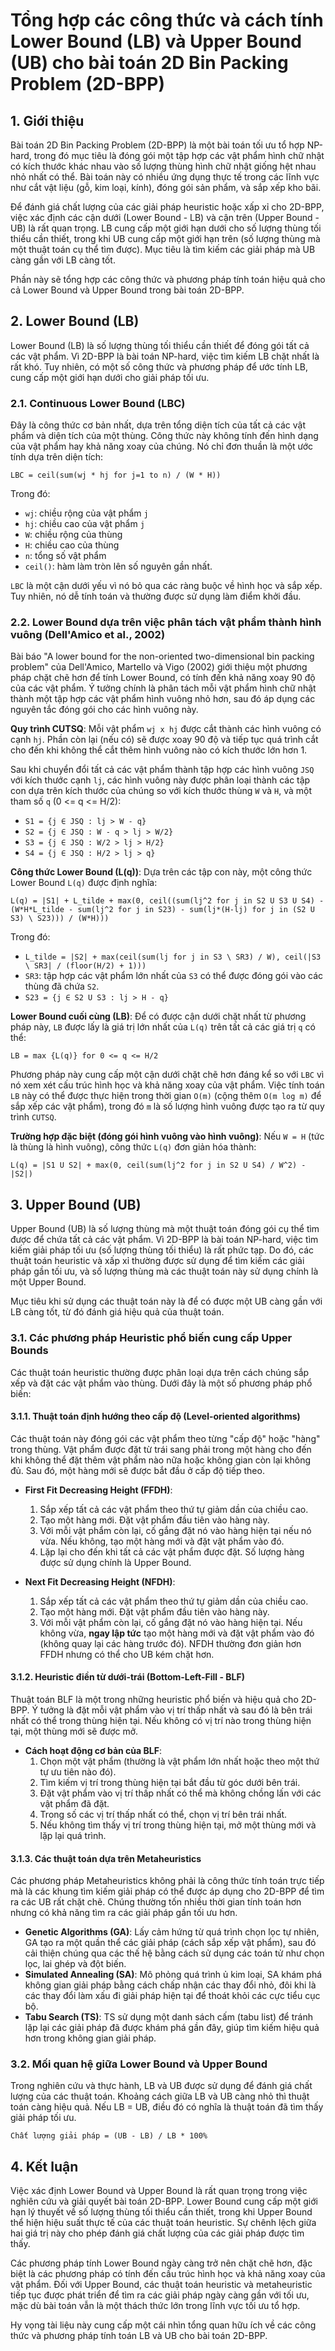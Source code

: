# Tổng hợp các công thức và cách tính Lower Bound (LB) và Upper Bound (UB) cho bài toán 2D Bin Packing Problem (2D-BPP)

## 1. Giới thiệu

Bài toán 2D Bin Packing Problem (2D-BPP) là một bài toán tối ưu tổ hợp NP-hard, trong đó mục tiêu là đóng gói một tập hợp các vật phẩm hình chữ nhật có kích thước khác nhau vào số lượng thùng hình chữ nhật giống hệt nhau nhỏ nhất có thể. Bài toán này có nhiều ứng dụng thực tế trong các lĩnh vực như cắt vật liệu (gỗ, kim loại, kính), đóng gói sản phẩm, và sắp xếp kho bãi.

Để đánh giá chất lượng của các giải pháp heuristic hoặc xấp xỉ cho 2D-BPP, việc xác định các cận dưới (Lower Bound - LB) và cận trên (Upper Bound - UB) là rất quan trọng. LB cung cấp một giới hạn dưới cho số lượng thùng tối thiểu cần thiết, trong khi UB cung cấp một giới hạn trên (số lượng thùng mà một thuật toán cụ thể tìm được). Mục tiêu là tìm kiếm các giải pháp mà UB càng gần với LB càng tốt.

Phần này sẽ tổng hợp các công thức và phương pháp tính toán hiệu quả cho cả Lower Bound và Upper Bound trong bài toán 2D-BPP.




## 2. Lower Bound (LB)

Lower Bound (LB) là số lượng thùng tối thiểu cần thiết để đóng gói tất cả các vật phẩm. Vì 2D-BPP là bài toán NP-hard, việc tìm kiếm LB chặt nhất là rất khó. Tuy nhiên, có một số công thức và phương pháp để ước tính LB, cung cấp một giới hạn dưới cho giải pháp tối ưu.

### 2.1. Continuous Lower Bound (LBC)

Đây là công thức cơ bản nhất, dựa trên tổng diện tích của tất cả các vật phẩm và diện tích của một thùng. Công thức này không tính đến hình dạng của vật phẩm hay khả năng xoay của chúng. Nó chỉ đơn thuần là một ước tính dựa trên diện tích:

```
LBC = ceil(sum(wj * hj for j=1 to n) / (W * H))
```

Trong đó:
- `wj`: chiều rộng của vật phẩm `j`
- `hj`: chiều cao của vật phẩm `j`
- `W`: chiều rộng của thùng
- `H`: chiều cao của thùng
- `n`: tổng số vật phẩm
- `ceil()`: hàm làm tròn lên số nguyên gần nhất.

`LBC` là một cận dưới yếu vì nó bỏ qua các ràng buộc về hình học và sắp xếp. Tuy nhiên, nó dễ tính toán và thường được sử dụng làm điểm khởi đầu.

### 2.2. Lower Bound dựa trên việc phân tách vật phẩm thành hình vuông (Dell'Amico et al., 2002)

Bài báo "A lower bound for the non-oriented two-dimensional bin packing problem" của Dell'Amico, Martello và Vigo (2002) giới thiệu một phương pháp chặt chẽ hơn để tính Lower Bound, có tính đến khả năng xoay 90 độ của các vật phẩm. Ý tưởng chính là phân tách mỗi vật phẩm hình chữ nhật thành một tập hợp các vật phẩm hình vuông nhỏ hơn, sau đó áp dụng các nguyên tắc đóng gói cho các hình vuông này.

**Quy trình CUTSQ**: Mỗi vật phẩm `wj x hj` được cắt thành các hình vuông có cạnh `hj`. Phần còn lại (nếu có) sẽ được xoay 90 độ và tiếp tục quá trình cắt cho đến khi không thể cắt thêm hình vuông nào có kích thước lớn hơn 1.

Sau khi chuyển đổi tất cả các vật phẩm thành tập hợp các hình vuông `JSQ` với kích thước cạnh `lj`, các hình vuông này được phân loại thành các tập con dựa trên kích thước của chúng so với kích thước thùng `W` và `H`, và một tham số `q` (0 <= q <= H/2):

-   `S1 = {j ∈ JSQ : lj > W - q}`
-   `S2 = {j ∈ JSQ : W - q > lj > W/2}`
-   `S3 = {j ∈ JSQ : W/2 > lj > H/2}`
-   `S4 = {j ∈ JSQ : H/2 > lj > q}`

**Công thức Lower Bound (L(q))**: Dựa trên các tập con này, một công thức Lower Bound `L(q)` được định nghĩa:

```
L(q) = |S1| + L_tilde + max(0, ceil((sum(lj^2 for j in S2 U S3 U S4) - (W*H*L_tilde - sum(lj^2 for j in S23) - sum(lj*(H-lj) for j in (S2 U S3) \ S23))) / (W*H)))
```

Trong đó:
-   `L_tilde = |S2| + max(ceil(sum(lj for j in S3 \ SR3) / W), ceil(|S3 \ SR3| / (floor(H/2) + 1)))`
-   `SR3`: tập hợp các vật phẩm lớn nhất của `S3` có thể được đóng gói vào các thùng đã chứa `S2`.
-   `S23 = {j ∈ S2 U S3 : lj > H - q}`

**Lower Bound cuối cùng (LB)**: Để có được cận dưới chặt nhất từ phương pháp này, `LB` được lấy là giá trị lớn nhất của `L(q)` trên tất cả các giá trị `q` có thể:

```
LB = max {L(q)} for 0 <= q <= H/2
```

Phương pháp này cung cấp một cận dưới chặt chẽ hơn đáng kể so với `LBC` vì nó xem xét cấu trúc hình học và khả năng xoay của vật phẩm. Việc tính toán `LB` này có thể được thực hiện trong thời gian `O(m)` (cộng thêm `O(m log m)` để sắp xếp các vật phẩm), trong đó `m` là số lượng hình vuông được tạo ra từ quy trình `CUTSQ`.

**Trường hợp đặc biệt (đóng gói hình vuông vào hình vuông)**: Nếu `W = H` (tức là thùng là hình vuông), công thức `L(q)` đơn giản hóa thành:

```
L(q) = |S1 U S2| + max(0, ceil(sum(lj^2 for j in S2 U S4) / W^2) - |S2|)
```




## 3. Upper Bound (UB)

Upper Bound (UB) là số lượng thùng mà một thuật toán đóng gói cụ thể tìm được để chứa tất cả các vật phẩm. Vì 2D-BPP là bài toán NP-hard, việc tìm kiếm giải pháp tối ưu (số lượng thùng tối thiểu) là rất phức tạp. Do đó, các thuật toán heuristic và xấp xỉ thường được sử dụng để tìm kiếm các giải pháp gần tối ưu, và số lượng thùng mà các thuật toán này sử dụng chính là một Upper Bound.

Mục tiêu khi sử dụng các thuật toán này là để có được một UB càng gần với LB càng tốt, từ đó đánh giá hiệu quả của thuật toán.

### 3.1. Các phương pháp Heuristic phổ biến cung cấp Upper Bounds

Các thuật toán heuristic thường được phân loại dựa trên cách chúng sắp xếp và đặt các vật phẩm vào thùng. Dưới đây là một số phương pháp phổ biến:

#### 3.1.1. Thuật toán định hướng theo cấp độ (Level-oriented algorithms)

Các thuật toán này đóng gói các vật phẩm theo từng "cấp độ" hoặc "hàng" trong thùng. Vật phẩm được đặt từ trái sang phải trong một hàng cho đến khi không thể đặt thêm vật phẩm nào nữa hoặc không gian còn lại không đủ. Sau đó, một hàng mới sẽ được bắt đầu ở cấp độ tiếp theo.

-   **First Fit Decreasing Height (FFDH)**:
    1.  Sắp xếp tất cả các vật phẩm theo thứ tự giảm dần của chiều cao.
    2.  Tạo một hàng mới. Đặt vật phẩm đầu tiên vào hàng này.
    3.  Với mỗi vật phẩm còn lại, cố gắng đặt nó vào hàng hiện tại nếu nó vừa. Nếu không, tạo một hàng mới và đặt vật phẩm vào đó.
    4.  Lặp lại cho đến khi tất cả các vật phẩm được đặt.
    Số lượng hàng được sử dụng chính là Upper Bound.

-   **Next Fit Decreasing Height (NFDH)**:
    1.  Sắp xếp tất cả các vật phẩm theo thứ tự giảm dần của chiều cao.
    2.  Tạo một hàng mới. Đặt vật phẩm đầu tiên vào hàng này.
    3.  Với mỗi vật phẩm còn lại, cố gắng đặt nó vào hàng hiện tại. Nếu không vừa, **ngay lập tức** tạo một hàng mới và đặt vật phẩm vào đó (không quay lại các hàng trước đó).
    NFDH thường đơn giản hơn FFDH nhưng có thể cho UB kém chặt hơn.

#### 3.1.2. Heuristic điền từ dưới-trái (Bottom-Left-Fill - BLF)

Thuật toán BLF là một trong những heuristic phổ biến và hiệu quả cho 2D-BPP. Ý tưởng là đặt mỗi vật phẩm vào vị trí thấp nhất và sau đó là bên trái nhất có thể trong thùng hiện tại. Nếu không có vị trí nào trong thùng hiện tại, một thùng mới sẽ được mở.

-   **Cách hoạt động cơ bản của BLF**:
    1.  Chọn một vật phẩm (thường là vật phẩm lớn nhất hoặc theo một thứ tự ưu tiên nào đó).
    2.  Tìm kiếm vị trí trong thùng hiện tại bắt đầu từ góc dưới bên trái.
    3.  Đặt vật phẩm vào vị trí thấp nhất có thể mà không chồng lấn với các vật phẩm đã đặt.
    4.  Trong số các vị trí thấp nhất có thể, chọn vị trí bên trái nhất.
    5.  Nếu không tìm thấy vị trí trong thùng hiện tại, mở một thùng mới và lặp lại quá trình.

#### 3.1.3. Các thuật toán dựa trên Metaheuristics

Các phương pháp Metaheuristics không phải là công thức tính toán trực tiếp mà là các khung tìm kiếm giải pháp có thể được áp dụng cho 2D-BPP để tìm ra các UB rất chặt chẽ. Chúng thường tốn nhiều thời gian tính toán hơn nhưng có khả năng tìm ra các giải pháp gần tối ưu hơn.

-   **Genetic Algorithms (GA)**: Lấy cảm hứng từ quá trình chọn lọc tự nhiên, GA tạo ra một quần thể các giải pháp (cách sắp xếp vật phẩm), sau đó cải thiện chúng qua các thế hệ bằng cách sử dụng các toán tử như chọn lọc, lai ghép và đột biến.
-   **Simulated Annealing (SA)**: Mô phỏng quá trình ủ kim loại, SA khám phá không gian giải pháp bằng cách chấp nhận các thay đổi nhỏ, đôi khi là các thay đổi làm xấu đi giải pháp hiện tại để thoát khỏi các cực tiểu cục bộ.
-   **Tabu Search (TS)**: TS sử dụng một danh sách cấm (tabu list) để tránh lặp lại các giải pháp đã được khám phá gần đây, giúp tìm kiếm hiệu quả hơn trong không gian giải pháp.

### 3.2. Mối quan hệ giữa Lower Bound và Upper Bound

Trong nghiên cứu và thực hành, LB và UB được sử dụng để đánh giá chất lượng của các thuật toán. Khoảng cách giữa LB và UB càng nhỏ thì thuật toán càng hiệu quả. Nếu LB = UB, điều đó có nghĩa là thuật toán đã tìm thấy giải pháp tối ưu.

```
Chất lượng giải pháp = (UB - LB) / LB * 100%
```





## 4. Kết luận

Việc xác định Lower Bound và Upper Bound là rất quan trọng trong việc nghiên cứu và giải quyết bài toán 2D-BPP. Lower Bound cung cấp một giới hạn lý thuyết về số lượng thùng tối thiểu cần thiết, trong khi Upper Bound thể hiện hiệu suất thực tế của các thuật toán heuristic. Sự chênh lệch giữa hai giá trị này cho phép đánh giá chất lượng của các giải pháp được tìm thấy.

Các phương pháp tính Lower Bound ngày càng trở nên chặt chẽ hơn, đặc biệt là các phương pháp có tính đến cấu trúc hình học và khả năng xoay của vật phẩm. Đối với Upper Bound, các thuật toán heuristic và metaheuristic tiếp tục được phát triển để tìm ra các giải pháp ngày càng gần với tối ưu, mặc dù bài toán vẫn là một thách thức lớn trong lĩnh vực tối ưu tổ hợp.

Hy vọng tài liệu này cung cấp một cái nhìn tổng quan hữu ích về các công thức và phương pháp tính toán LB và UB cho bài toán 2D-BPP.


